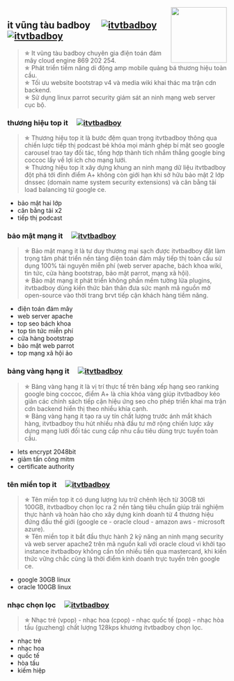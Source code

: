 <img src="https://www.itvtbadboy.com/image/itvtbadboy.jpg" align="right" width="128px" height="128px"/>

## it vũng tàu badboy&nbsp;&nbsp;&nbsp;&nbsp;&nbsp;[![itvtbadboy](https://www.itvtbadboy.com/image/awesome.svg)](https://www.itvtbadboy.com/) [![itvtbadboy](https://img.shields.io/twitter/follow/badboyvt83.svg?style=social)](https://twitter.com/badboyvt83)
> ✯ It vũng tàu badboy chuyên gia điện toán đám mây cloud engine 869 202 254.<br>
> ✯ Phát triển tiềm năng di động amp mobile quảng bá thương hiệu toàn cầu.<br>
> ✯ Tối ưu website bootstrap v4 và media wiki khai thác ma trận cdn backend.<br>
> ✯ Sử dụng linux parrot security giám sát an ninh mạng web server cục bộ.

### thương hiệu top it&nbsp;&nbsp;&nbsp;&nbsp;&nbsp;[![itvtbadboy](https://www.itvtbadboy.com/image/awesome.svg)](https://www.itvtbadboy.com/#thuonghieutopit)
> ✯ Thương hiệu top it là bước đệm quan trọng itvtbadboy thông qua chiến lược tiếp thị podcast bẻ khóa mọi mảnh ghép bí mật seo google carousel trao tay đối tác, tổng hợp thành tích nhắm thẳng google bing coccoc lấy về lợi ích cho mạng lưới.<br>
> ✯ Thương hiệu top it xây dựng khung an ninh mạng dữ liệu itvtbadboy đột phá tới đỉnh điểm A+ không còn giới hạn khi sở hữu bảo mật 2 lớp dnssec (domain name system security extensions) và cân bằng tải load balancing từ google ce.
- bảo mật hai lớp
- cân bằng tải x2
- tiếp thị podcast

### bảo mật mạng it&nbsp;&nbsp;&nbsp;&nbsp;&nbsp;[![itvtbadboy](https://www.itvtbadboy.com/image/awesome.svg)](https://www.itvtbadboy.com/#baomatmangit)
> ✯ Bảo mật mạng it là tư duy thương mại sạch được itvtbadboy đặt làm trọng tâm phát triển nền tảng điện toán đám mây tiếp thị toàn cầu sử dụng 100% tài nguyên miễn phí (web server apache, bách khoa wiki, tin tức, cửa hàng bootstrap, bảo mật parrot, mạng xã hội).<br>
> ✯ Bảo mật mạng it phát triển không phần mềm tường lửa plugins, itvtbadboy dùng kiến thức bản thân đưa sức mạnh mã nguồn mở open-source vào thời trang brvt tiếp cận khách hàng tiềm năng.
- điện toán đám mây
- web server apache
- top seo bách khoa
- top tin tức miễn phí
- cửa hàng bootstrap
- bảo mật web parrot
- top mạng xã hội ảo

### bảng vàng hạng it&nbsp;&nbsp;&nbsp;&nbsp;&nbsp;[![itvtbadboy](https://www.itvtbadboy.com/image/awesome.svg)](https://www.itvtbadboy.com/#bangvanghangit)
> ✯ Bảng vàng hạng it là vị trí thực tế trên bảng xếp hạng seo ranking google bing coccoc, điểm A+ là chìa khóa vàng giúp itvtbadboy kéo giãn các chính sách tiếp cận hiệu ứng seo cho phép triển khai ma trận cdn backend hiển thị theo nhiều khía cạnh.<br>
> ✯ Bảng vàng hạng it tạo ra uy tín chất lượng trước ánh mắt khách hàng, itvtbadboy thu hút nhiều nhà đầu tư mở rộng chiến lược xây dựng mạng lưới đối tác cung cấp nhu cầu tiêu dùng trực tuyến toàn cầu.
- lets encrypt 2048bit
- giảm tấn công mitm
- certificate authority

### tên miền top it&nbsp;&nbsp;&nbsp;&nbsp;&nbsp;[![itvtbadboy](https://www.itvtbadboy.com/image/awesome.svg)](https://www.itvtbadboy.com/#tenmientopit)
> ✯ Tên miền top it có dung lượng lưu trữ chênh lệch từ 30GB tới 100GB, itvtbadboy chọn lọc ra 2 nền tảng tiêu chuẩn giúp trải nghiệm thực hành và hoàn hảo cho xây dựng kinh doanh từ 4 thương hiệu đứng đầu thế giới (google ce - oracle cloud - amazon aws - microsoft azure).<br>
> ✯ Tên miền top it bắt đầu thực hành 2 kỹ năng an ninh mạng security và web server apache2 trên mã nguồn kali với oracle cloud vì khởi tạo instance itvtbadboy không cần tốn nhiều tiền qua mastercard, khi kiến thức vững chắc cũng là thời điểm kinh doanh trực tuyến trên google ce.
- google 30GB linux
- oracle 100GB linux

### nhạc chọn lọc&nbsp;&nbsp;&nbsp;&nbsp;&nbsp;[![itvtbadboy](https://www.itvtbadboy.com/image/awesome.svg)](https://www.itvtbadboy.com/music/)
> ✯ Nhạc trẻ (vpop) - nhạc hoa (cpop) - nhạc quốc tế (pop) - nhạc hòa tấu (guzheng) chất lượng 128kps khương itvtbadboy chọn lọc.
- nhạc trẻ
- nhạc hoa
- quốc tế
- hòa tấu
- kiếm hiệp
